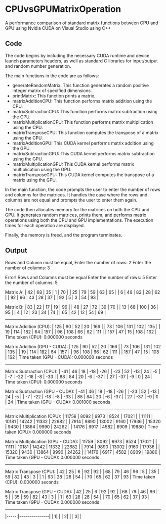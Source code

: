 # CPUvsGPUMatrixOperation

A performance comparison of standard matrix functions between CPU and GPU using Nvidia CUDA on Visual Studio using C++

## Code

The code begins by including the necessary CUDA runtime and device launch parameters headers, as well as standard C libraries for input/output and random number generation.

The main functions in the code are as follows:

* generateRandomMatrix: This function generates a random positive integer matrix of specified dimensions.
* printMatrix: This function prints a matrix.
* matrixAdditionCPU: This function performs matrix addition using the CPU.
* matrixSubtractionCPU: This function performs matrix subtraction using the CPU.
* matrixMultiplicationCPU: This function performs matrix multiplication using the CPU.
* matrixTransposeCPU: This function computes the transpose of a matrix using the CPU.
* matrixAdditionGPU: This CUDA kernel performs matrix addition using the GPU.
* matrixSubtractionGPU: This CUDA kernel performs matrix subtraction using the GPU.
* matrixMultiplicationGPU: This CUDA kernel performs matrix multiplication using the GPU.
* matrixTransposeGPU: This CUDA kernel computes the transpose of a matrix using the GPU.

In the main function, the code prompts the user to enter the number of rows and columns for the matrices. It handles the case where the rows and columns are not equal and prompts the user to enter them again.

The code then allocates memory for the matrices on both the CPU and GPU. It generates random matrices, prints them, and performs matrix operations using both the CPU and GPU implementations. The execution times for each operation are displayed.

Finally, the memory is freed, and the program terminates.

## Output
Rows and Column must be equal, Enter the number of rows: 2
Enter the number of columns: 3

Error! Rows and Columns must be equal
Enter the number of rows: 5
Enter the number of columns: 5

Matrix A:
| 42 | 68 | 35 |  1 | 70 |
| 25 | 79 | 59 | 63 | 65 |
|  6 | 46 | 82 | 28 | 62 |
| 92 | 96 | 43 | 28 | 37 |
| 92 |  5 |  3 | 54 | 93 |

Matrix B:
| 83 | 22 | 17 | 19 | 96 |
| 48 | 27 | 72 | 39 | 70 |
| 13 | 68 | 100 | 36 | 95 |
|  4  | 12 | 23 | 34 | 74 |
| 65 | 42 | 12 | 54 | 69 |

------------------------------------------------------------------------

Matrix Addition (CPU):
| 125 | 90  | 52  | 20  | 166 |
| 73  | 106 | 131 | 102 | 135 |
| 19  | 114 | 182 | 64  | 157 |
| 96  | 108 | 66  | 62  | 111 |
| 157 | 47  | 15  | 108 | 162 |
Time taken (CPU): 0.000000 seconds

Matrix Addition (GPU - CUDA):
| 125 | 90  | 52  | 20  | 166 |
| 73  | 106 | 131 | 102 | 135 |
| 19  | 114 | 182 | 64  | 157 |
| 96  | 108 | 66  | 62  | 111 |
| 157 | 47  | 15  | 108 | 162 |
Time taken (GPU - CUDA): 0.000000 seconds

------------------------------------------------------------------------

Matrix Subtraction (CPU):
| -41 |  46 |  18 | -18 | -26 |
| -23 |  52 | -13 | 24  | -5  |
| -7  | -22 | -18 | -8  | -33 |
| 88  | 84  | 20  | -6  | -37 |
| 27  | -37 | -9  |  0  | 24  |
Time taken (CPU): 0.000000 seconds

Matrix Subtraction (GPU - CUDA):
| -41 |  46 |  18 | -18 | -26 |
| -23 |  52 | -13 | 24  | -5  |
| -7  | -22 | -18 | -8  | -33 |
| 88  | 84  | 20  | -6  | -37 |
| 27  | -37 | -9  |  0  | 24  |
Time taken (GPU - CUDA): 0.001000 seconds

------------------------------------------------------------------------

Matrix Multiplication (CPU):
| 11759 | 8092 |  9973 | 8524 | 17021 |
| 11111 | 10181 | 14242 | 11332 | 22682 |
|  7914  | 9890 | 13002 | 9160 | 17936 |
| 15320 | 9430 | 13864 | 9990 | 24262 |
| 14176 | 6917 |  4582 | 8909 | 19880 |
Time taken (CPU): 0.000000 seconds

Matrix Multiplication (GPU - CUDA):
| 11759 | 8092 |  9973 | 8524 | 17021 |
| 11111 | 10181 | 14242 | 11332 | 22682 |
|  7914  | 9890 | 13002 | 9160 | 17936 |
| 15320 | 9430 | 13864 | 9990 | 24262 |
| 14176 | 6917 |  4582 | 8909 | 19880 |
Time taken (GPU - CUDA): 0.000000 seconds

------------------------------------------------------------------------

Matrix Transpose (CPU):
| 42 | 25 |  6  | 92 | 92 |
| 68 | 79 | 46 | 96 |  5  |
| 35 | 59 | 82 | 43 |  3  |
|  1 | 63 | 28 | 28 | 54 |
| 70 | 65 | 62 | 37 | 93 |
Time taken (CPU): 0.000000 seconds

Matrix Transpose (GPU - CUDA):
| 42 | 25 |  6  | 92 | 92 |
| 68 | 79 | 46 | 96 |  5  |
| 35 | 59 | 82 | 43 |  3  |
|  1 | 63 | 28 | 28 | 54 |
| 70 | 65 | 62 | 37 | 93 |
Time taken (GPU - CUDA): 0.000000 seconds

------------------------------------------------------------------------
|-----:|---------------|
|     1|               |
|     2|               |
|     3|               |
